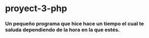 # proyect-3-php

### Un pequeño programa que hice hace un tiempo el cual te saluda dependiendo de la hora en la que estés.

